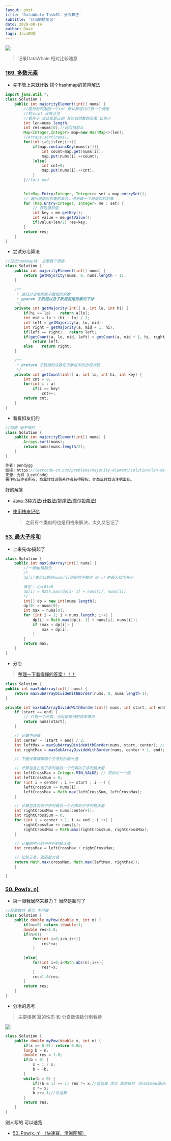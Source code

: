 ```yaml
---
layout: post
title: 'DataWhale Task01：分冶算法'
subtitle: '分冶刷题笔记'
date: 2020-08-19
author: Dave
tags: Java刷题
---
```


![](https://raw.githubusercontent.com/dendyikbc/PicGoBed/master/img/datawhale.png)

>记录DataWhale 相对比较随意

### [169. 多数元素](https://leetcode-cn.com/problems/majority-element/)

- 先不管上来就计数 搭个hashmap的菜鸡解法

```java
import java.util.*;
class Solution {
    public int majorityElement(int[] nums) {
        //题目给的返回一个int 默认数组内只有一个满足
        //默认int 没有泛型
        //看样子 应该都是正的 其实自然数的范围 比较小
        int len=nums.length;
        int res=nums[0];//返回值默认
        Map<Integer,Integer> map=new HashMap<>(len);
        //Arrays.sort(nums);
        for(int i=0;i<len;i++){   
            if(map.containsKey(nums[i])){
                int count=map.get(nums[i]);
                map.put(nums[i],++count);
            }else{
                int cnt=0;
                map.put(nums[i],++cnt);
            }
        }//fori end
        

        Set<Map.Entry<Integer, Integer>> set = map.entrySet();
        // 遍历键值对对象的集合，得到每一个键值对的对象
        for (Map.Entry<Integer, Integer> me : set) {
            // 获取键和值
            int key = me.getKey();
            int value = me.getValue();
            if(value>len/2) res=key;
        }
        return res;
    }
}   
```
- 尝试分冶算法

```java
//没比hashmap快  主要看个思路
class Solution {
    public int majorityElement(int[] nums) {
        return getMajority(nums, 0, nums.length - 1);
    }

    /**
     * 递归分治地求解子数组的众数
     * @param 子数组以及子数组首尾元素的下标
     */
    private int getMajority(int[] a, int lo, int hi) {
        if(hi == lo)    return a[lo];
        int mid = lo + (hi - lo) / 2;
        int left = getMajority(a, lo, mid);
        int right = getMajority(a, mid + 1, hi);
        if(left == right)   return left;
        if(getCount(a, lo, mid, left) > getCount(a, mid + 1, hi, right))
            return left;
        else    return right;
    }

    /**
     * @return 子数组的众数在子数组中的出现次数
     */
    private int getCount(int[] a, int lo, int hi, int key) {
        int cnt = 0;
        for(int i : a)
            if(i == key)    
                cnt++;
        return cnt;
    }
}
```


- 看看扣友们的

```java
//惊奇 挺不错的
class Solution {
    public int majorityElement(int[] nums) {
        Arrays.sort(nums);
        return nums[nums.length/2];
    }
}

作者：pendygg
链接：https://leetcode-cn.com/problems/majority-element/solution/lan-de-xiang-yue-lai-yue-duo-luo-liao-by-pendygg/
来源：力扣（LeetCode）
著作权归作者所有。商业转载请联系作者获得授权，非商业转载请注明出处。
```

好的解答
- [Java-3种方法(计数法/排序法/摩尔投票法)](https://leetcode-cn.com/problems/majority-element/solution/3chong-fang-fa-by-gfu-2/)

- [使用栈来记忆](https://leetcode-cn.com/problems/majority-element/solution/shi-yong-zhan-lai-ji-yi-by-linxinfu/)

    >之前有个类似的也是用栈来解决，太久又忘记了



### [53. 最大子序和](https://leetcode-cn.com/problems/maximum-subarray/)


- 上来先dp搞起了

```java
class Solution {
    public int maxSubArray(int[] nums) {
        //一维dp搞起先 
        /*
        dp[i]表示以数组nums[i]结尾的子数组（0-i）的最大和为多少

        典型： dp[0]=0 
        dp[i] = Math.max(dp[i- 1] + nums[i], nums[i])    
        */
        int[] dp = new int[nums.length];
		dp[0] = nums[0];
		int max = nums[0];
		for (int i = 1; i < nums.length; i++) {
			dp[i] = Math.max(dp[i- 1] + nums[i], nums[i]);	
			if (max < dp[i]) {
				max = dp[i];
			}
		}
		return max;
    }
}  
```

- 分冶

> [整理一下看得懂的答案！！！](https://leetcode-cn.com/problems/maximum-subarray/solution/zheng-li-yi-xia-kan-de-dong-de-da-an-by-lizhiqiang/)

```java
class Solution {
public int maxSubArray(int[] nums) {
    return maxSubArrayDivideWithBorder(nums, 0, nums.length-1);
}

private int maxSubArrayDivideWithBorder(int[] nums, int start, int end) {
    if (start == end) {
        // 只有一个元素，也就是递归的结束情况
        return nums[start];
    }

    // 计算中间值
    int center = (start + end) / 2;
    int leftMax = maxSubArrayDivideWithBorder(nums, start, center); // 计算左侧子序列最大值
    int rightMax = maxSubArrayDivideWithBorder(nums, center + 1, end); // 计算右侧子序列最大值

    // 下面计算横跨两个子序列的最大值

    // 计算包含左侧子序列最后一个元素的子序列最大值
    int leftCrossMax = Integer.MIN_VALUE; // 初始化一个值
    int leftCrossSum = 0;
    for (int i = center ; i >= start ; i --) {
        leftCrossSum += nums[i];
        leftCrossMax = Math.max(leftCrossSum, leftCrossMax);
    }

    // 计算包含右侧子序列最后一个元素的子序列最大值
    int rightCrossMax = nums[center+1];
    int rightCrossSum = 0;
    for (int i = center + 1; i <= end ; i ++) {
        rightCrossSum += nums[i];
        rightCrossMax = Math.max(rightCrossSum, rightCrossMax);
    }

    // 计算跨中心的子序列的最大值
    int crossMax = leftCrossMax + rightCrossMax;

    // 比较三者，返回最大值
    return Math.max(crossMax, Math.max(leftMax, rightMax));
    }

}  
```

### [50. Pow(x, n)](https://leetcode-cn.com/problems/powx-n/)

- 第一眼我居然来暴力？ 当然是超时了

```java
//反面教材 暴力 不可取
class Solution {
    public double myPow(double x, int n) {
        if(n==0) return (double)1;
        double res=1.0;
        if(n>0){
            for(int i=0;i<n;i++){
                res*=x;
            }

        }else{
            for(int i=0;i<Math.abs(n);i++){
                res*=x;
            }
            res=1.0/res;
        }
        return res;
    }
}  
```
- 分冶的思考

>主要根据 幂的性质 和 分奇数偶数分别看待

![](https://cdn.mathpix.com/snip/images/BB5kE5PYqBEtvvFrwc_r6AVJKmMvfgF4BtJx4Wfq5oA.original.fullsize.png)

```java
class Solution {
    public double myPow(double x, int n) {
        if(x == 0.0f) return 0.0d;
        long b = n;
        double res = 1.0;
        if(b < 0) {
            x = 1 / x;
            b = -b;
        }
        while(b > 0) {
            if((b & 1) == 1) res *= x;//位运算 优化 取余操作 与hashmap源码那里类似   
            x *= x;
            b >>= 1;//位运算
        }
        return res;
    }
}
```
别人写的 可以速览

- [50. Pow(x, n) （快速幂，清晰图解）](https://leetcode-cn.com/problems/powx-n/solution/50-powx-n-kuai-su-mi-qing-xi-tu-jie-by-jyd/)
